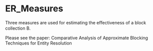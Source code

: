 # ER_Measures
Three measures are used for estimating the eﬀectiveness of a block collection B.

Please see the paper: Comparative Analysis of Approximate Blocking Techniques for Entity Resolution